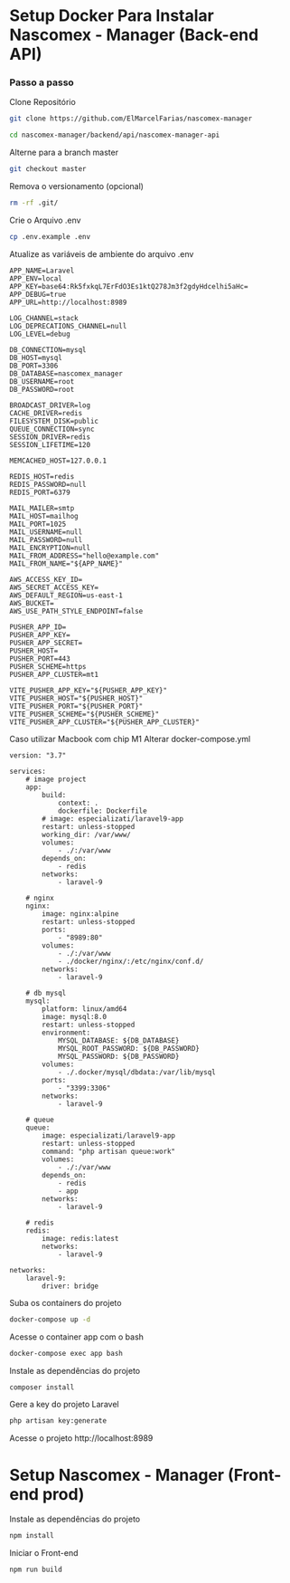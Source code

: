 
# Setup Docker Para Instalar Nascomex - Manager (Back-end API)


### Passo a passo
Clone Repositório
```sh
git clone https://github.com/ElMarcelFarias/nascomex-manager
```
```sh
cd nascomex-manager/backend/api/nascomex-manager-api
```


Alterne para a branch master
```sh
git checkout master
```


Remova o versionamento (opcional)
```sh
rm -rf .git/
```


Crie o Arquivo .env
```sh
cp .env.example .env
```


Atualize as variáveis de ambiente do arquivo .env
```dosini
APP_NAME=Laravel
APP_ENV=local
APP_KEY=base64:Rk5fxkqL7ErFdO3Es1ktQ278Jm3f2gdyHdcelhi5aHc=
APP_DEBUG=true
APP_URL=http://localhost:8989

LOG_CHANNEL=stack
LOG_DEPRECATIONS_CHANNEL=null
LOG_LEVEL=debug

DB_CONNECTION=mysql
DB_HOST=mysql
DB_PORT=3306
DB_DATABASE=nascomex_manager
DB_USERNAME=root
DB_PASSWORD=root

BROADCAST_DRIVER=log
CACHE_DRIVER=redis
FILESYSTEM_DISK=public
QUEUE_CONNECTION=sync
SESSION_DRIVER=redis
SESSION_LIFETIME=120

MEMCACHED_HOST=127.0.0.1

REDIS_HOST=redis
REDIS_PASSWORD=null
REDIS_PORT=6379

MAIL_MAILER=smtp
MAIL_HOST=mailhog
MAIL_PORT=1025
MAIL_USERNAME=null
MAIL_PASSWORD=null
MAIL_ENCRYPTION=null
MAIL_FROM_ADDRESS="hello@example.com"
MAIL_FROM_NAME="${APP_NAME}"

AWS_ACCESS_KEY_ID=
AWS_SECRET_ACCESS_KEY=
AWS_DEFAULT_REGION=us-east-1
AWS_BUCKET=
AWS_USE_PATH_STYLE_ENDPOINT=false

PUSHER_APP_ID=
PUSHER_APP_KEY=
PUSHER_APP_SECRET=
PUSHER_HOST=
PUSHER_PORT=443
PUSHER_SCHEME=https
PUSHER_APP_CLUSTER=mt1

VITE_PUSHER_APP_KEY="${PUSHER_APP_KEY}"
VITE_PUSHER_HOST="${PUSHER_HOST}"
VITE_PUSHER_PORT="${PUSHER_PORT}"
VITE_PUSHER_SCHEME="${PUSHER_SCHEME}"
VITE_PUSHER_APP_CLUSTER="${PUSHER_APP_CLUSTER}"

```

Caso utilizar Macbook com chip M1
Alterar docker-compose.yml
```
version: "3.7"

services:
    # image project
    app:
        build:
            context: .
            dockerfile: Dockerfile
        # image: especializati/laravel9-app
        restart: unless-stopped
        working_dir: /var/www/
        volumes:
            - ./:/var/www
        depends_on:
            - redis
        networks:
            - laravel-9

    # nginx
    nginx:
        image: nginx:alpine
        restart: unless-stopped
        ports: 
            - "8989:80"
        volumes: 
            - ./:/var/www
            - ./docker/nginx/:/etc/nginx/conf.d/
        networks: 
            - laravel-9

    # db mysql
    mysql:
        platform: linux/amd64
        image: mysql:8.0
        restart: unless-stopped
        environment:
            MYSQL_DATABASE: ${DB_DATABASE}
            MYSQL_ROOT_PASSWORD: ${DB_PASSWORD}
            MYSQL_PASSWORD: ${DB_PASSWORD}
        volumes:
            - ./.docker/mysql/dbdata:/var/lib/mysql
        ports:
            - "3399:3306"
        networks:
            - laravel-9

    # queue
    queue:
        image: especializati/laravel9-app
        restart: unless-stopped
        command: "php artisan queue:work"
        volumes:
            - ./:/var/www
        depends_on:
            - redis
            - app
        networks:
            - laravel-9

    # redis
    redis:
        image: redis:latest
        networks:
            - laravel-9

networks:
    laravel-9:
        driver: bridge

```



Suba os containers do projeto
```sh
docker-compose up -d
```


Acesse o container app com o bash
```sh
docker-compose exec app bash
```


Instale as dependências do projeto
```sh
composer install
```


Gere a key do projeto Laravel
```sh
php artisan key:generate
```


Acesse o projeto
http://localhost:8989

# Setup Nascomex - Manager (Front-end prod)

Instale as dependências do projeto
```sh
npm install
```

Iniciar o Front-end
```sh
npm run build
```
